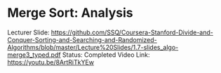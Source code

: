 # Merge Sort: Analysis

Lecturer Slide: https://github.com/SSQ/Coursera-Stanford-Divide-and-Conquer-Sorting-and-Searching-and-Randomized-Algorithms/blob/master/Lecture%20Slides/1.7-slides_algo-merge3_typed.pdf
Status: Completed
Video Link: https://youtu.be/8ArtRiTkYEw